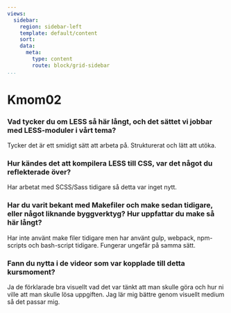 ```yaml
---
views: 
  sidebar: 
    region: sidebar-left 
    template: default/content 
    sort: 
    data: 
      meta:
        type: content 
        route: block/grid-sidebar
...
```

# Kmom02

### Vad tycker du om LESS så här långt, och det sättet vi jobbar med LESS-moduler i vårt tema?

Tycker det är ett smidigt sätt att arbeta på. Strukturerat och lätt att utöka.

### Hur kändes det att kompilera LESS till CSS, var det något du reflekterade över?

Har arbetat med SCSS/Sass tidigare så detta var inget nytt.

### Har du varit bekant med Makefiler och make sedan tidigare, eller något liknande byggverktyg? Hur uppfattar du make så här långt?

Har inte använt make filer tidigare men har använt gulp, webpack, npm-scripts
och bash-script tidigare. Fungerar ungefär på samma sätt.

### Fann du nytta i de videor som var kopplade till detta kursmoment?

Ja de förklarade bra visuellt vad det var tänkt att man skulle göra och hur ni
ville att man skulle lösa uppgiften. Jag lär mig bättre genom visuellt medium så
det passar mig.
